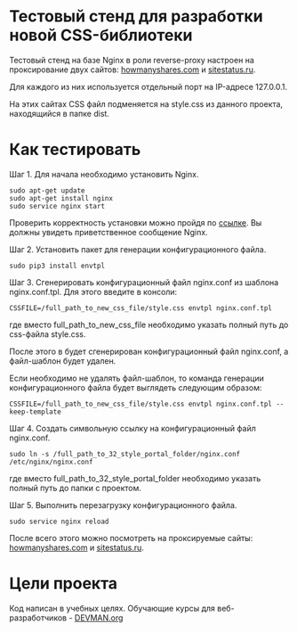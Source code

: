 # Тестовый стенд для разработки новой CSS-библиотеки
Тестовый стенд на базе Nginx в роли reverse-proxy настроен на проксирование двух сайтов: [howmanyshares.com](http://www.howmanyshares.com/) и [sitestatus.ru](http://sitestatus.ru/). 

Для каждого из них используется отдельный порт на IP-адресе 127.0.0.1.

На этих сайтах CSS файл подменяется на style.css из данного проекта, находящийся в папке dist.

# Как тестировать

Шаг 1. Для начала необходимо установить Nginx.
```
sudo apt-get update
sudo apt-get install nginx
sudo service nginx start
```
Проверить корректность установки можно пройдя по [ссылке](http://localhost/). Вы должны увидеть приветственное сообщение Nginx.

Шаг 2. Установить пакет для генерации конфигурационного файла.
```
sudo pip3 install envtpl
```

Шаг 3. Сгенерировать конфигурационный файл nginx.conf из шаблона nginx.conf.tpl. Для этого введите в консоли:
```
CSSFILE=/full_path_to_new_css_file/style.css envtpl nginx.conf.tpl
```
где вместо full_path_to_new_css_file необходимо указать полный путь до css-файла style.css.

После этого в будет сгенерирован конфигурационный файл nginx.conf, а файл-шаблон будет удален.

Если необходимо не удалять файл-шаблон, то команда генерации конфигурационного файла будет выглядеть следующим образом:
```
CSSFILE=/full_path_to_new_css_file/style.css envtpl nginx.conf.tpl --keep-template
```

Шаг 4. Создать символьную ссылку на конфигурационный файл nginx.conf.
```
sudo ln -s /full_path_to_32_style_portal_folder/nginx.conf /etc/nginx/nginx.conf
```
где вместо full_path_to_32_style_portal_folder необходимо указать полный путь до папки с проектом.


Шаг 5. Выполнить перезагрузку конфигурационного файла.
```
sudo service nginx reload
```
После всего этого можно посмотреть на проксируемые сайты: [howmanyshares.com](http://localhost:5002/) и [sitestatus.ru](http://localhost:5001/).

# Цели проекта

Код написан в учебных целях. Обучающие курсы для веб-разработчиков - [DEVMAN.org](https://devman.org)
